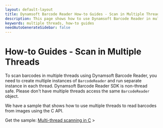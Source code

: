 ```yaml
---
layout: default-layout
title: Dynamsoft Barcode Reader How-to Guides - Scan in Multiple Threads 
description: This page shows how to use Dynamsoft Barcode Reader in multiple threads.
keywords: multiple threads, how-to guides
needAutoGenerateSidebar: false
---
```



# How-to Guides - Scan in Multiple Threads    


To scan barcodes in multiple threads using Dynamsoft Barcode Reader, you need to create multiple instances of `BarcodeReader` and run separate instance in each thread. Dynamsoft Barcode Reader SDK is non-thread safe. Please don't have multiple threads access the same `BarcodeReader` object.     



We have a sample that shows how to use multiple threads to read barcodes from images using the C API.     
      


Get the sample: [Multi-thread scanning in C](https://www.dynamsoft.com/Downloads/Dynamic-Barcode-Reader-Sample-Download.aspx?SampleID=220#gallery) >


